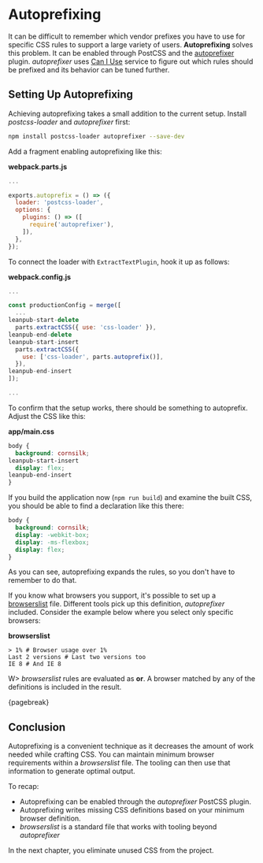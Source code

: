# Autoprefixing

It can be difficult to remember which vendor prefixes you have to use for specific CSS rules to support a large variety of users. **Autoprefixing** solves this problem. It can be enabled through PostCSS and the [autoprefixer](https://www.npmjs.com/package/autoprefixer) plugin. *autoprefixer* uses [Can I Use](http://caniuse.com/) service to figure out which rules should be prefixed and its behavior can be tuned further.

## Setting Up Autoprefixing

Achieving autoprefixing takes a small addition to the current setup. Install *postcss-loader* and *autoprefixer* first:

```bash
npm install postcss-loader autoprefixer --save-dev
```

Add a fragment enabling autoprefixing like this:

**webpack.parts.js**

```javascript
...

exports.autoprefix = () => ({
  loader: 'postcss-loader',
  options: {
    plugins: () => ([
      require('autoprefixer'),
    ]),
  },
});
```

To connect the loader with `ExtractTextPlugin`, hook it up as follows:

**webpack.config.js**

```javascript
...

const productionConfig = merge([
  ...
leanpub-start-delete
  parts.extractCSS({ use: 'css-loader' }),
leanpub-end-delete
leanpub-start-insert
  parts.extractCSS({
    use: ['css-loader', parts.autoprefix()],
  }),
leanpub-end-insert
]);

...
```

To confirm that the setup works, there should be something to autoprefix. Adjust the CSS like this:

**app/main.css**

```css
body {
  background: cornsilk;
leanpub-start-insert
  display: flex;
leanpub-end-insert
}
```

If you build the application now (`npm run build`) and examine the built CSS, you should be able to find a declaration like this there:

```css
body {
  background: cornsilk;
  display: -webkit-box;
  display: -ms-flexbox;
  display: flex;
}
```

As you can see, autoprefixing expands the rules, so you don't have to remember to do that.

If you know what browsers you support, it's possible to set up a [browserslist](https://www.npmjs.com/package/browserslist) file. Different tools pick up this definition, *autoprefixer* included. Consider the example below where you select only specific browsers:

**browserslist**

```
> 1% # Browser usage over 1%
Last 2 versions # Last two versions too
IE 8 # And IE 8
```

W> *browserslist* rules are evaluated as **or**. A browser matched by any of the definitions is included in the result.

{pagebreak}

## Conclusion

Autoprefixing is a convenient technique as it decreases the amount of work needed while crafting CSS. You can maintain minimum browser requirements within a *browserslist* file. The tooling can then use that information to generate optimal output.

To recap:

* Autoprefixing can be enabled through the *autoprefixer* PostCSS plugin.
* Autoprefixing writes missing CSS definitions based on your minimum browser definition.
* *browserslist* is a standard file that works with tooling beyond *autoprefixer*

In the next chapter, you eliminate unused CSS from the project.
